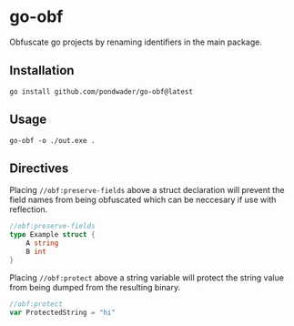 # go-obf

Obfuscate go projects by renaming identifiers in the main package.

## Installation
```
go install github.com/pondwader/go-obf@latest
```

## Usage
```
go-obf -o ./out.exe .
```

## Directives
Placing `//obf:preserve-fields` above a struct declaration will prevent the field names from being obfuscated which can be neccesary if use with reflection.
```go
//obf:preserve-fields
type Example struct {
    A string
    B int
}
```
Placing `//obf:protect` above a string variable will protect the string value from being dumped from the resulting binary.
```go
//obf:protect
var ProtectedString = "hi"
```

